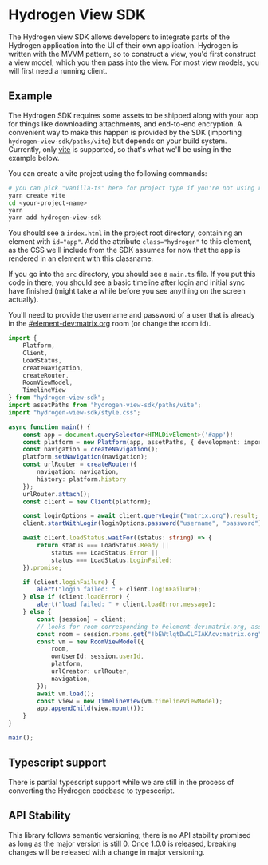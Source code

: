 # Hydrogen View SDK


The Hydrogen view SDK allows developers to integrate parts of the Hydrogen application into the UI of their own application. Hydrogen is written with the MVVM pattern, so to construct a view, you'd first construct a view model, which you then pass into the view. For most view models, you will first need a running client.

## Example

The Hydrogen SDK requires some assets to be shipped along with your app for things like downloading attachments, and end-to-end encryption. A convenient way to make this happen is provided by the SDK (importing `hydrogen-view-sdk/paths/vite`) but depends on your build system. Currently, only [vite](https://vitejs.dev/) is supported, so that's what we'll be using in the example below.

You can create a vite project using the following commands:

```sh
# you can pick "vanilla-ts" here for project type if you're not using react or vue
yarn create vite
cd <your-project-name>
yarn
yarn add hydrogen-view-sdk
```

You should see a `index.html` in the project root directory, containing an element with `id="app"`. Add the attribute `class="hydrogen"` to this element, as the CSS we'll include from the SDK assumes for now that the app is rendered in an element with this classname.

If you go into the `src` directory, you should see a `main.ts` file. If you put this code in there, you should see a basic timeline after login and initial sync have finished (might take a while before you see anything on the screen actually).

You'll need to provide the username and password of a user that is already in the [#element-dev:matrix.org](https://matrix.to/#/#element-dev:matrix.org) room (or change the room id).

```ts
import {
    Platform,
    Client,
    LoadStatus,
    createNavigation,
    createRouter,
    RoomViewModel,
    TimelineView
} from "hydrogen-view-sdk";
import assetPaths from "hydrogen-view-sdk/paths/vite";
import "hydrogen-view-sdk/style.css";

async function main() {
    const app = document.querySelector<HTMLDivElement>('#app')!
    const platform = new Platform(app, assetPaths, { development: import.meta.env.DEV });
    const navigation = createNavigation();
    platform.setNavigation(navigation);
    const urlRouter = createRouter({
        navigation: navigation,
        history: platform.history
    });
    urlRouter.attach();
    const client = new Client(platform);

    const loginOptions = await client.queryLogin("matrix.org").result;
    client.startWithLogin(loginOptions.password("username", "password"));

    await client.loadStatus.waitFor((status: string) => {
        return status === LoadStatus.Ready ||
            status === LoadStatus.Error ||
            status === LoadStatus.LoginFailed;
    }).promise;

    if (client.loginFailure) {
        alert("login failed: " + client.loginFailure);
    } else if (client.loadError) {
        alert("load failed: " + client.loadError.message);
    } else {
        const {session} = client;
        // looks for room corresponding to #element-dev:matrix.org, assuming it is already joined
        const room = session.rooms.get("!bEWtlqtDwCLFIAKAcv:matrix.org");
        const vm = new RoomViewModel({
            room,
            ownUserId: session.userId,
            platform,
            urlCreator: urlRouter,
            navigation,
        });
        await vm.load();
        const view = new TimelineView(vm.timelineViewModel);
        app.appendChild(view.mount());
    }
}

main();
```

## Typescript support

There is partial typescript support while we are still in the process of converting the Hydrogen codebase to typesccript.

## API Stability

This library follows semantic versioning; there is no API stability promised as long as the major version is still 0. Once 1.0.0 is released, breaking changes will be released with a change in major versioning.
